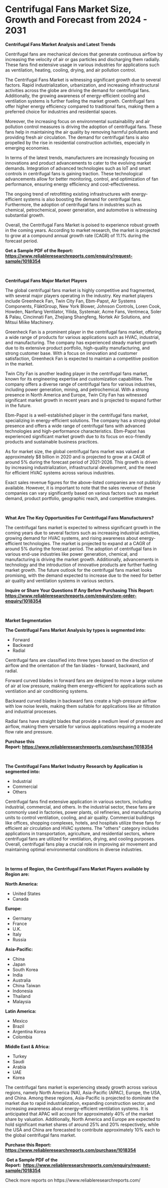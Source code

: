 <p><h1>Centrifugal Fans Market Size, Growth and Forecast from 2024 - 2031</h1></p><p><strong>Centrifugal Fans Market Analysis and Latest Trends</strong></p>
<p><p>Centrifugal fans are mechanical devices that generate continuous airflow by increasing the velocity of air or gas particles and discharging them radially. These fans find extensive usage in various industries for applications such as ventilation, heating, cooling, drying, and air pollution control.</p><p>The Centrifugal Fans Market is witnessing significant growth due to several factors. Rapid industrialization, urbanization, and increasing infrastructural activities across the globe are driving the demand for centrifugal fans. Additionally, the growing awareness of energy-efficient cooling and ventilation systems is further fueling the market growth. Centrifugal fans offer higher energy efficiency compared to traditional fans, making them a preferred choice for industries and residential spaces.</p><p>Moreover, the increasing focus on environmental sustainability and air pollution control measures is driving the adoption of centrifugal fans. These fans help in maintaining the air quality by removing harmful pollutants and providing fresh air circulation. The demand for centrifugal fans is also propelled by the rise in residential construction activities, especially in emerging economies.</p><p>In terms of the latest trends, manufacturers are increasingly focusing on innovations and product advancements to cater to the evolving market demands. Integration of advanced technologies such as IoT and smart controls in centrifugal fans is gaining traction. These technological advancements allow for better monitoring, control, and optimization of fan performance, ensuring energy efficiency and cost-effectiveness.</p><p>The ongoing trend of retrofitting existing infrastructures with energy-efficient systems is also boosting the demand for centrifugal fans. Furthermore, the adoption of centrifugal fans in industries such as chemical, petrochemical, power generation, and automotive is witnessing substantial growth.</p><p>Overall, the Centrifugal Fans Market is poised to experience robust growth in the coming years. According to market research, the market is projected to grow at a compound annual growth rate (CAGR) of 11.1% during the forecast period.</p></p>
<p><strong>Get a Sample PDF of the Report:&nbsp; <a href="https://www.reliableresearchreports.com/enquiry/request-sample/1018354">https://www.reliableresearchreports.com/enquiry/request-sample/1018354</a></strong></p>
<p>&nbsp;</p>
<p><strong>Centrifugal Fans Major Market Players</strong></p>
<p><p>The global centrifugal fans market is highly competitive and fragmented, with several major players operating in the industry. Key market players include Greenheck Fan, Twin City Fan, Ebm-Papst, Air Systems Components, FläktGroup, New York Blower, Johnson Controls, Loren Cook, Howden, Nanfang Ventilator, Yilida, Systemair, Acme Fans, Ventmeca, Soler & Palau, Cincinnati Fan, Zhejiang Shangfeng, Nortek Air Solutions, and Mitsui Miike Machinery.</p><p>Greenheck Fan is a prominent player in the centrifugal fans market, offering a wide range of products for various applications such as HVAC, industrial, and manufacturing. The company has experienced steady market growth due to its extensive product portfolio, high-quality manufacturing, and strong customer base. With a focus on innovation and customer satisfaction, Greenheck Fan is expected to maintain a competitive position in the market.</p><p>Twin City Fan is another leading player in the centrifugal fans market, known for its engineering expertise and customization capabilities. The company offers a diverse range of centrifugal fans for various industries, including power generation, mining, and petrochemical. With a strong presence in North America and Europe, Twin City Fan has witnessed significant market growth in recent years and is projected to expand further in the future.</p><p>Ebm-Papst is a well-established player in the centrifugal fans market, specializing in energy-efficient solutions. The company has a strong global presence and offers a wide range of centrifugal fans with advanced technologies and high-performance characteristics. Ebm-Papst has experienced significant market growth due to its focus on eco-friendly products and sustainable business practices.</p><p>As for market size, the global centrifugal fans market was valued at approximately $8 billion in 2020 and is projected to grow at a CAGR of around 5% during the forecast period of 2021-2026. This growth is driven by increasing industrialization, infrastructural development, and the need for efficient HVAC systems across various industries.</p><p>Exact sales revenue figures for the above-listed companies are not publicly available. However, it is important to note that the sales revenue of these companies can vary significantly based on various factors such as market demand, product portfolio, geographic reach, and competitive strategies.</p></p>
<p>&nbsp;</p>
<p><strong>What Are The Key Opportunities For Centrifugal Fans Manufacturers?</strong></p>
<p><p>The centrifugal fans market is expected to witness significant growth in the coming years due to several factors such as increasing industrial activities, growing demand for HVAC systems, and rising awareness about energy-efficient technologies. The market is projected to expand at a CAGR of around 5% during the forecast period. The adoption of centrifugal fans in various end-use industries like power generation, chemical, and manufacturing is driving the market growth. Additionally, advancements in technology and the introduction of innovative products are further fueling market growth. The future outlook for the centrifugal fans market looks promising, with the demand expected to increase due to the need for better air quality and ventilation systems in various sectors.</p></p>
<p><strong>Inquire or Share Your Questions If Any Before Purchasing This Report: <a href="https://www.reliableresearchreports.com/enquiry/pre-order-enquiry/1018354">https://www.reliableresearchreports.com/enquiry/pre-order-enquiry/1018354</a></strong></p>
<p>&nbsp;</p>
<p><strong>Market Segmentation</strong></p>
<p><strong>The Centrifugal Fans Market Analysis by types is segmented into:</strong></p>
<p><ul><li>Forward</li><li>Backward</li><li>Radial</li></ul></p>
<p><p>Centrifugal fans are classified into three types based on the direction of airflow and the orientation of the fan blades - forward, backward, and radial. </p><p>Forward curved blades in forward fans are designed to move a large volume of air at low pressure, making them energy-efficient for applications such as ventilation and air conditioning systems. </p><p>Backward curved blades in backward fans create a high-pressure airflow with low noise levels, making them suitable for applications like air filtration and industrial processes. </p><p>Radial fans have straight blades that provide a medium level of pressure and airflow, making them versatile for various applications requiring a moderate flow rate and pressure.</p></p>
<p><strong>Purchase this Report:&nbsp;<a href="https://www.reliableresearchreports.com/purchase/1018354">https://www.reliableresearchreports.com/purchase/1018354</a></strong></p>
<p>&nbsp;</p>
<p><strong>The Centrifugal Fans Market Industry Research by Application is segmented into:</strong></p>
<p><ul><li>Industrial</li><li>Commercial</li><li>Others</li></ul></p>
<p><p>Centrifugal fans find extensive application in various sectors, including industrial, commercial, and others. In the industrial sector, these fans are commonly used in factories, power plants, oil refineries, and manufacturing units to control ventilation, cooling, and air quality. Commercial buildings like offices, shopping complexes, hotels, and hospitals utilize these fans for efficient air circulation and HVAC systems. The "others" category includes applications in transportation, agriculture, and residential sectors, where centrifugal fans are utilized for ventilation, drying, and cooling purposes. Overall, centrifugal fans play a crucial role in improving air movement and maintaining optimal environmental conditions in diverse industries.</p></p>
<p>&nbsp;</p>
<p><strong>In terms of Region, the Centrifugal Fans Market Players available by Region are:</strong></p>
<p>
    <p> <strong> North America: </strong>
        <ul>
            <li>United States</li>
            <li>Canada</li>
        </ul>
        </p> 
    <p> <strong> Europe: </strong>
        <ul>
            <li>Germany</li>
            <li>France</li>
            <li>U.K.</li>
            <li>Italy</li>
            <li>Russia</li>
        </ul>
        </p> 
    <p> <strong> Asia-Pacific: </strong>
        <ul>
            <li>China</li>
            <li>Japan</li>
            <li>South Korea</li>
            <li>India</li>
            <li>Australia</li>
            <li>China Taiwan</li>
            <li>Indonesia</li>
            <li>Thailand</li>
            <li>Malaysia</li>
        </ul>
        </p> 
    <p> <strong> Latin America: </strong>
        <ul>
            <li>Mexico</li>
            <li>Brazil</li>
            <li>Argentina Korea</li>
            <li>Colombia</li>
        </ul>
        </p> 
    <p> <strong> Middle East & Africa: </strong>
        <ul>
            <li>Turkey</li>
            <li>Saudi</li>
            <li>Arabia</li>
            <li>UAE</li>
            <li>Korea</li>
        </ul>
    </p>
    </p>
<p><p>The centrifugal fans market is experiencing steady growth across various regions, namely North America (NA), Asia-Pacific (APAC), Europe, the USA, and China. Among these regions, Asia-Pacific is projected to dominate the market due to rapid industrialization, expanding construction sector, and increasing awareness about energy-efficient ventilation systems. It is anticipated that APAC will account for approximately 40% of the market share by valuation. Additionally, North America and Europe are expected to hold significant market shares of around 25% and 20% respectively, while the USA and China are forecasted to contribute approximately 10% each to the global centrifugal fans market.</p></p>
<p><strong>Purchase this Report: <a href="https://www.reliableresearchreports.com/purchase/1018354">https://www.reliableresearchreports.com/purchase/1018354</a></strong></p>
<p>&nbsp;<strong>Get a Sample PDF of the Report:&nbsp;&nbsp;<a href="https://www.reliableresearchreports.com/enquiry/request-sample/1018354">https://www.reliableresearchreports.com/enquiry/request-sample/1018354</a></strong></p>
<p><strong></strong></p>
<p>Check more reports on https://www.reliableresearchreports.com/</p>